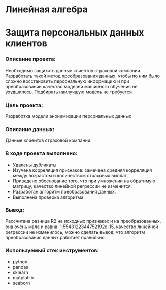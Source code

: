 # Линейная алгебра
# Защита персональных данных клиентов
### Описание проекта:
Необходимо защитить данные клиентов страховой компании. Разработать такой метод преобразования данных, чтобы по ним было сложно восстановить персональную информацию и при преобразовании качество моделей машинного обучения не ухудшилось. Подбирать наилучшую модель не требуется.
### Цель проекта: 
Разработка модели анонимизации персональных данных
### Описание данных:
Данные клиентов страховой компании.
### В ходе проекта выполнено:
- Удалены дубликаты.
- Изучена корреляция признаков: замечена средняя корреляция между возрастом и количеством страховых выплат.
- Приведено обоснование того, что при умножении на обратимую матрицу, качество линейной регрессии не изменится.
- Разработан алгоритм преобразования данных.
- Выполнена проверка алгоритма.
### Вывод:
Рассчитана разница R2 на исходных признаках и на преобразованных, она очень мала и равна: 1.5543122344752192e-15, качество линейной регрессии не изменилось, можно сделать вывод, что алгоритм преобразования данных работает правильно.
### Используемый стек инструментов:
- python
- pandas
- sklearn
- matplotlib
- seaborn
